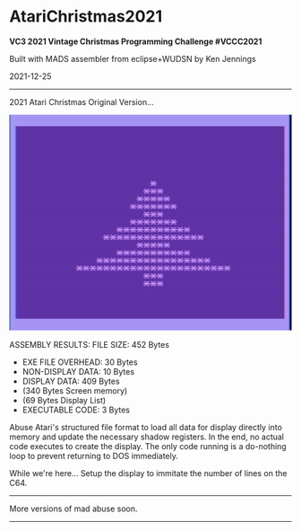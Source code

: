 # AtariChristmas2021
**VC3 2021 Vintage Christmas Programming Challenge #VCCC2021**

Built with MADS assembler from eclipse+WUDSN by Ken Jennings

2021-12-25

---

2021 Atari Christmas Original Version... 

[![DEMO](https://raw.githubusercontent.com/kenjennings/AtariChristmas2021/master/AtariChristmas2021.png)](https://github.com/kenjennings/AtariChristmas2021/blob/main/README.md "Demo") 

 ASSEMBLY RESULTS:
FILE SIZE:         452 Bytes
- EXE FILE OVERHEAD:  30 Bytes
- NON-DISPLAY DATA:   10 Bytes
- DISPLAY DATA:      409 Bytes
- (340 Bytes Screen memory)
- (69 Bytes Display List)
- EXECUTABLE CODE:     3 Bytes 

Abuse Atari's structured file format to load all data for display directly into memory and update the necessary shadow registers.  In the end, no actual code executes to create the display. The only code running is a do-nothing loop to prevent returning to DOS immediately.

While we're here... Setup the display to immitate the number of lines on the C64.

---

More versions of mad abuse soon.

--- 
